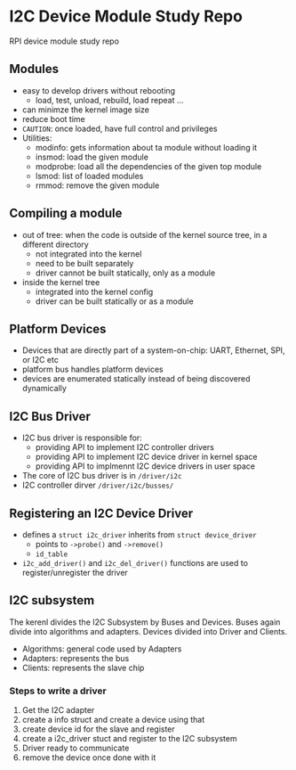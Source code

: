 # I2C Device Module Study Repo
RPI device module study repo

## Modules 
- easy to develop drivers without rebooting
    - load, test, unload, rebuild, load repeat ...
- can minimze the kernel image size
- reduce boot time
- `CAUTION`: once loaded, have full control and privileges
- Utilities:
   - modinfo: gets information about ta module without loading it
   - insmod: load the given module
   - modprobe: load all the dependencies of the given top module
   - lsmod: list of loaded modules
   - rmmod: remove the given module
## Compiling a module
- out of tree: when the code is outside of the kernel source tree, in a different directory
    - not integrated into the kernel
    - need to be built separately
    - driver cannot be built statically, only as a module
- inside the kernel tree
    - integrated into the kernel config
    - driver can be built statically or as a module

## Platform Devices
- Devices that are directly part of a system-on-chip: UART, Ethernet, SPI, or I2C etc
- platform bus handles platform devices
- devices are enumerated statically instead of being discovered dynamically

## I2C Bus Driver
- I2C bus driver is responsible for:
    - providing API to implement I2C controller drivers
    - providing API to implement I2C device driver in kernel space
    - providing API to implmennt I2C device drivers in user space
- The core of I2C bus driver is in `/driver/i2c`
- I2C controller dirver `/driver/i2c/busses/`

## Registering an I2C Device Driver
- defines a `struct i2c_driver` inherits from `struct device_driver`
    - points to `->probe()` and `->remove()`
    - `id_table`
- `i2c_add_driver()` and `i2c_del_driver()` functions are used to register/unregister the driver

## I2C subsystem
The kerenl divides the I2C Subsystem by Buses and Devices. Buses again divide into algorithms and adapters. Devices divided into Driver and Clients.
- Algorithms: general code used by Adapters
- Adapters: represents the bus
- Clients: represents the slave chip

### Steps to write a driver
1. Get the I2C adapter
2. create a info struct and create a device using that 
3. create device id for the slave and register
4. create a i2c_driver stuct and register to the I2C subsystem
5. Driver ready to communicate
6. remove the device once done with it

